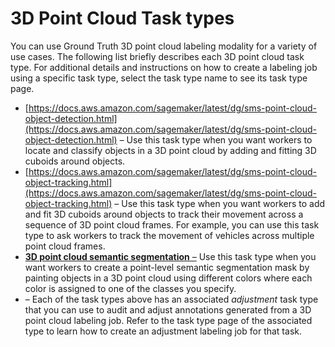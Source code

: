 # 3D Point Cloud Task types<a name="sms-point-cloud-task-types"></a>

You can use Ground Truth 3D point cloud labeling modality for a variety of use cases\. The following list briefly describes each 3D point cloud task type\. For additional details and instructions on how to create a labeling job using a specific task type, select the task type name to see its task type page\. 
+ [https://docs.aws.amazon.com/sagemaker/latest/dg/sms-point-cloud-object-detection.html](https://docs.aws.amazon.com/sagemaker/latest/dg/sms-point-cloud-object-detection.html) – Use this task type when you want workers to locate and classify objects in a 3D point cloud by adding and fitting 3D cuboids around objects\. 
+ [https://docs.aws.amazon.com/sagemaker/latest/dg/sms-point-cloud-object-tracking.html](https://docs.aws.amazon.com/sagemaker/latest/dg/sms-point-cloud-object-tracking.html) – Use this task type when you want workers to add and fit 3D cuboids around objects to track their movement across a sequence of 3D point cloud frames\. For example, you can use this task type to ask workers to track the movement of vehicles across multiple point cloud frames\.
+ [**3D point cloud semantic segmentation** –](https://docs.aws.amazon.com/sagemaker/latest/dg/sms-point-cloud-semantic-segmentation.html) Use this task type when you want workers to create a point\-level semantic segmentation mask by painting objects in a 3D point cloud using different colors where each color is assigned to one of the classes you specify\. 
+ []() – Each of the task types above has an associated *adjustment* task type that you can use to audit and adjust annotations generated from a 3D point cloud labeling job\. Refer to the task type page of the associated type to learn how to create an adjustment labeling job for that task\. 